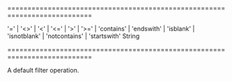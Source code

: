 ===========================================================================
<!--hidden--><!--/hidden-->
<!--acceptValues-->'=' | '<>' | '<' | '<=' | '>' | '>=' | 'contains' | 'endswith' | 'isblank' | 'isnotblank' | 'notcontains' | 'startswith'<!--/acceptValues-->
<!--type-->String<!--/type-->
===========================================================================

<!--shortDescription-->
A default filter operation.
<!--/shortDescription-->

<!--fullDescription-->

<!--/fullDescription-->